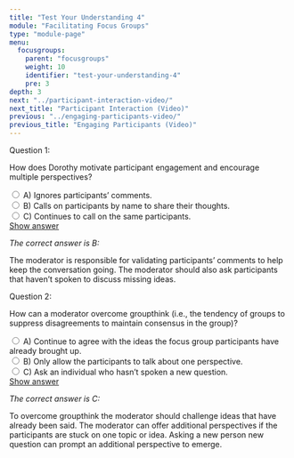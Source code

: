 ```yaml
---
title: "Test Your Understanding 4"
module: "Facilitating Focus Groups"
type: "module-page"
menu:
  focusgroups:
    parent: "focusgroups"
    weight: 10
    identifier: "test-your-understanding-4"
    pre: 3
depth: 3
next: "../participant-interaction-video/"
next_title: "Participant Interaction (Video)"
previous: "../engaging-participants-video/"
previous_title: "Engaging Participants (Video)"
---
```

<div class="cases">
<div class="casetitle">
    Question 1:
</div><!-- /.casetitle -->
<div class="casecontent">
<div class="casequestion">
<p>How does Dorothy motivate participant engagement and encourage multiple perspectives?</p>
<div class="answer-value md-radio">
<input name="question384" id="question384a" type="radio" value="A">
<label for="question384a">A)
Ignores participants’ comments.
</label>
</div>
<div class="answer-value md-radio">
<input name="question384" id="question384b" type="radio" value="B">
<label for="question384b">B)
Calls on participants by name to share their thoughts.
</label>
</div>
<div class="answer-value md-radio">
<input name="question384" id="question384c" type="radio" value="C">
<label for="question384c">C)
Continues to call on the same participants.
</label>
</div>
</div><!-- /.casequestion -->
<div class="casesanswerdisplay">
<a class="moretoggle btn btn-link" href="#q384">Show answer <i class="fas fa-angle-double-right"></i></a>
<div class="toggleable" id="q384">
<p>
<i>The correct answer is B:</i>
</p><p>The moderator is responsible for validating participants’ comments to help keep the conversation going. The moderator should also ask participants that haven’t spoken to discuss missing ideas.</p>
</div>
</div>
</div><!-- /.casecontent -->
</div><!-- /.cases -->

<div class="cases">
<div class="casetitle">
    Question 2:
</div><!-- /.casetitle -->
<div class="casecontent">
<div class="casequestion">
<p>How can a moderator overcome groupthink (i.e., the tendency of groups to suppress disagreements to maintain consensus in the group)?</p>
<div class="answer-value md-radio">
<input name="question385" id="question385a" type="radio" value="A">
<label for="question385a">A)
Continue to agree with the ideas the focus group participants have already brought up.
</label>
</div>
<div class="answer-value md-radio">
<input name="question385" id="question385b" type="radio" value="B">
<label for="question385b">B)
Only allow the participants to talk about one perspective.
</label>
</div>
<div class="answer-value md-radio">
<input name="question385" id="question385c" type="radio" value="C">
<label for="question385c">C)
Ask an individual who hasn’t spoken a new question.
</label>
</div>
</div><!-- /.casequestion -->
<div class="casesanswerdisplay">
<a class="moretoggle btn btn-link" href="#q385">Show answer <i class="fas fa-angle-double-right"></i></a>
<div class="toggleable" id="q385">
<p>
<i>The correct answer is C:</i>
</p><p>To overcome groupthink the moderator should challenge ideas that have already been said. The moderator can offer additional perspectives if the participants are stuck on one topic or idea. Asking a new person new question can prompt an additional perspective to emerge.</p>
</div>
</div>
</div><!-- /.casecontent -->
</div><!-- /.cases -->
